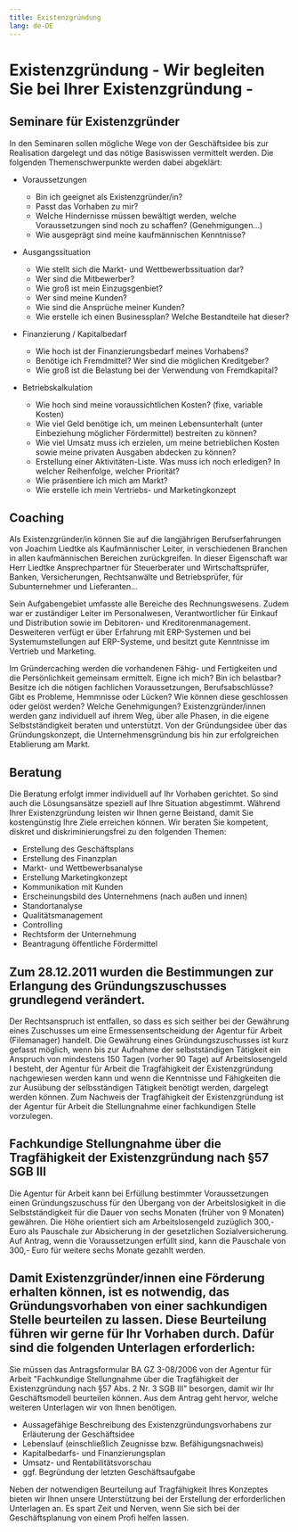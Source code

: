 ```yaml
---
title: Existenzgründung
lang: de-DE
---
```


# Existenzgründung - Wir begleiten Sie bei Ihrer Existenzgründung -

## Seminare für Existenzgründer

In den Seminaren sollen mögliche Wege von der Geschäftsidee bis zur Realisation dargelegt und das nötige Basiswissen vermittelt werden. Die folgenden Themenschwerpunkte werden dabei abgeklärt:

* Voraussetzungen
  - Bin ich geeignet als Existenzgründer/in?
  - Passt das Vorhaben zu mir?
  - Welche Hindernisse müssen bewältigt werden, welche Voraussetzungen sind noch zu schaffen? (Genehmigungen…)
  - Wie ausgeprägt sind meine kaufmännischen Kenntnisse?
  
* Ausgangssituation
  - Wie stellt sich die Markt- und Wettbewerbssituation dar?
  - Wer sind die Mitbewerber?
  - Wie groß ist mein Einzugsgenbiet?
  - Wer sind meine Kunden?
  - Wie sind die Ansprüche meiner Kunden?
  - Wie erstelle ich einen Businessplan? Welche Bestandteile hat dieser?

* Finanzierung / Kapitalbedarf
  - Wie hoch ist der Finanzierungsbedarf meines Vorhabens?
  - Benötige ich Fremdmittel? Wer sind die möglichen Kreditgeber?
  - Wie groß ist die Belastung bei der Verwendung von Fremdkapital?

* Betriebskalkulation
  - Wie hoch sind meine voraussichtlichen Kosten? (fixe, variable Kosten)
  - Wie viel Geld benötige ich, um meinen Lebensunterhalt (unter Einbeziehung möglicher Fördermittel) bestreiten zu können?
  - Wie viel Umsatz muss ich erzielen, um meine betrieblichen Kosten sowie meine privaten Ausgaben abdecken zu können?
  - Erstellung einer Aktivitäten-Liste. Was muss ich noch erledigen? In welcher Reihenfolge, welcher Priorität?
  - Wie präsentiere ich mich am Markt?
  - Wie erstelle ich mein Vertriebs- und Marketingkonzept
  
## Coaching

Als Existenzgründer/in können Sie auf die langjährigen Berufserfahrungen von Joachim Liedtke als Kaufmännischer Leiter, in verschiedenen Branchen in allen kaufmännischen Bereichen zurückgreifen. In dieser Eigenschaft war Herr Liedtke Ansprechpartner für Steuerberater und Wirtschaftsprüfer, Banken, Versicherungen, Rechtsanwälte und Betriebsprüfer, für Subunternehmer und Lieferanten…

Sein Aufgabengebiet umfasste alle Bereiche des Rechnungswesens. Zudem war er zuständiger Leiter im Personalwesen, Verantwortlicher für Einkauf und Distribution sowie im Debitoren- und Kreditorenmanagement. Desweiteren verfügt er über Erfahrung mit ERP-Systemen und  bei Systemumstellungen auf ERP-Systeme, und besitzt gute Kenntnisse im Vertrieb und Marketing.

Im Gründercaching werden die vorhandenen Fähig- und Fertigkeiten und die Persönlichkeit gemeinsam ermittelt. Eigne ich mich? Bin ich belastbar? Besitze ich die nötigen fachlichen Voraussetzungen, Berufsabschlüsse? Gibt es Probleme, Hemmnisse oder Lücken? Wie können diese geschlossen oder gelöst werden? Welche Genehmigungen? Existenzgründer/innen werden ganz individuell auf ihrem Weg, über alle Phasen, in die eigene Selbstständigkeit beraten und unterstützt. Von der Gründungsidee über das Gründungskonzept, die Unternehmensgründung bis hin zur erfolgreichen Etablierung am Markt.

## Beratung

Die Beratung erfolgt immer individuell auf Ihr Vorhaben gerichtet. So sind auch die Lösungsansätze speziell auf Ihre Situation abgestimmt. Während Ihrer Existenzgründung leisten wir Ihnen gerne Beistand, damit Sie kostengünstig Ihre Ziele erreichen können. Wir beraten Sie kompetent, diskret und diskriminierungsfrei zu den folgenden Themen:

- Erstellung des Geschäftsplans
- Erstellung des Finanzplan
- Markt- und Wettbewerbsanalyse
- Erstellung Marketingkonzept
- Kommunikation mit Kunden
- Erscheinungsbild des Unternehmens (nach außen und innen)
- Standortanalyse
- Qualitätsmanagement
- Controlling
- Rechtsform der Unternehmung
- Beantragung öffentliche Fördermittel

## Zum 28.12.2011 wurden die Bestimmungen zur Erlangung des Gründungszuschusses grundlegend verändert.

Der Rechtsanspruch ist entfallen, so dass es sich seither bei der Gewährung eines Zuschusses um eine Ermessensentscheidung der Agentur für Arbeit (Filemanager) handelt. Die Gewährung eines Gründungszuschusses ist kurz gefasst möglich, wenn bis zur Aufnahme der selbstständigen Tätigkeit ein Anspruch von mindestens 150 Tagen  (vorher 90 Tage) auf Arbeitslosengeld I besteht, der Agentur für Arbeit die Tragfähigkeit der Existenzgründung nachgewiesen werden kann und wenn die Kenntnisse und Fähigkeiten die zur Ausübung der selbsständigen Tätigkeit benötigt werden, dargelegt werden können. Zum Nachweis der Tragfähigkeit der Existenzgründung ist der Agentur für Arbeit die Stellungnahme einer fachkundigen Stelle vorzulegen.

## Fachkundige Stellungnahme über die Tragfähigkeit der Existenzgründung nach §57 SGB III

Die Agentur für Arbeit kann bei Erfüllung bestimmter Voraussetzungen einen Gründungszuschuss für den Übergang von der Arbeitslosigkeit in die Selbstständigkeit für die Dauer von sechs Monaten (früher von 9 Monaten) gewähren. Die Höhe orientiert sich am Arbeitslosengeld zuzüglich 300,- Euro als Pauschale zur Absicherung in der gesetzlichen Sozialversicherung. Auf Antrag, wenn die Voraussetzungen erfüllt sind, kann die Pauschale von 300,- Euro für weitere sechs Monate gezahlt werden.

## Damit Existenzgründer/innen eine Förderung erhalten können, ist es notwendig, das Gründungsvorhaben von einer sachkundigen Stelle beurteilen zu lassen. Diese Beurteilung führen wir gerne für Ihr Vorhaben durch. Dafür sind die folgenden Unterlagen erforderlich:

Sie müssen das Antragsformular BA GZ 3-08/2006 von der Agentur für Arbeit "Fachkundige Stellungnahme über die Tragfähigkeit der Existenzgründung nach §57 Abs. 2 Nr. 3 SGB III" besorgen, damit wir Ihr Geschäftsmodell beurteilen können. Aus dem Antrag geht hervor, welche weiteren Unterlagen wir von Ihnen benötigen.

- Aussagefähige Beschreibung des Existenzgründungsvorhabens zur Erläuterung der Geschäftsidee
- Lebenslauf (einschließlich Zeugnisse bzw. Befähigungsnachweis)
- Kapitalbedarfs- und Finanzierungsplan
- Umsatz- und Rentabilitätsvorschau
- ggf. Begründung der letzten Geschäftsaufgabe

Neben der notwendigen Beurteilung auf Tragfähigkeit Ihres Konzeptes bieten wir Ihnen unsere Unterstützung bei der Erstellung der erforderlichen Unterlagen an. Es spart Zeit und Nerven, wenn Sie sich bei der Geschäftsplanung von einem Profi helfen lassen.
